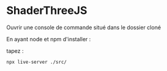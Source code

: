 # ShaderThreeJS

Ouvrir une console de commande situé dans le dossier cloné

En ayant node et npm d'installer :

tapez :

``
npx live-server ./src/
``
